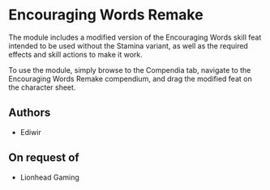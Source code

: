 # Encouraging Words Remake

The module includes a modified version of the Encouraging Words skill feat intended to be used without the Stamina variant, as well as the required effects and skill actions to make it work.

To use the module, simply browse to the Compendia tab, navigate to the Encouraging Words Remake compendium, and drag the modified feat on the character sheet.

## Authors

- Ediwir

## On request of

- Lionhead Gaming
